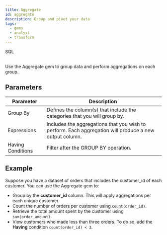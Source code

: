 ```yaml
---
title: Aggregate
id: aggregate
description: Group and pivot your data
tags:
  - gems
  - analyst
  - transform
---
```


<span class="badge">SQL</span><br/><br/>

Use the Aggregate gem to group data and perform aggregations on each group.

## Parameters

| Parameter         | Description                                                                                            |
| ----------------- | ------------------------------------------------------------------------------------------------------ |
| Group By          | Defines the column(s) that include the categories that you will group by.                              |
| Expressions       | Includes the aggregations that you wish to perform. Each aggregation will produce a new output column. |
| Having Conditions | Filter after the GROUP BY operation.                                                                   |

## Example

Suppose you have a dataset of orders that includes the customer_id of each customer. You can use the Aggregate gem to:

- Group by the **customer_id** column. This will apply aggregations per each unique customer.
- Count the number of orders per customer using `count(order_id)`.
- Retrieve the total amount spent by the customer using `sum(order_amount)`.
- View customers who made less than three orders. To do so, add the **Having** condition `count(order_id) < 3`.
